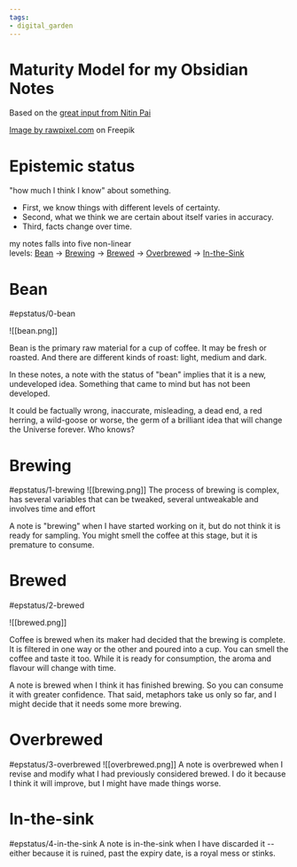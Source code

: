 ```yaml
---
tags: 
- digital_garden
---
```

# Maturity Model for my Obsidian Notes
Based on the [great input from Nitin Pai](https://notes.nitinpai.in/Colophon/Bean)

<a href="https://www.freepik.com/free-vector/cafe-coffee-house-pattern_3527639.htm#query=coffee%20brewing%20icons&position=2&from_view=keyword">Image by rawpixel.com</a> on Freepik

# Epistemic status
"how much I think I know" about something.

+ First, we know things with different levels of certainty.
+ Second, what we think we are certain about itself varies in accuracy.
+ Third, facts change over time.

my notes falls into five non-linear levels: [Bean](https://notes.nitinpai.in/Colophon/Bean) → [Brewing](https://notes.nitinpai.in/Colophon/Brewing) → [Brewed](https://notes.nitinpai.in/Colophon/Brewed) → [Overbrewed](https://notes.nitinpai.in/Colophon/Overbrewed) → [In-the-Sink](https://notes.nitinpai.in/Colophon/In-the-sink)


# Bean
#epstatus/0-bean

![[bean.png]]

Bean is the primary raw material for a cup of coffee. It may be fresh or roasted. And there are different kinds of roast: light, medium and dark.

In these notes, a note with the status of "bean" implies that it is a new, undeveloped idea. Something that came to mind but has not been developed. 

It could be factually wrong, inaccurate, misleading, a dead end, a red herring, a wild-goose or worse, the germ of a brilliant idea that will change the Universe forever. Who knows?


# Brewing
#epstatus/1-brewing
![[brewing.png]]
The process of brewing is complex, has several variables that can be tweaked, several untweakable and involves time and effort

A note is "brewing" when I have started working on it, but do not think it is ready for sampling. You might smell the coffee at this stage, but it is premature to consume.


# Brewed
#epstatus/2-brewed

![[brewed.png]]

Coffee is brewed when its maker had decided that the brewing is complete. It is filtered in one way or the other and poured into a cup. You can smell the coffee and taste it too. While it is ready for consumption, the aroma and flavour will change with time.

A note is brewed when I think it has finished brewing. So you can consume it with greater confidence. That said, metaphors take us only so far, and I might decide that it needs some more brewing.

# Overbrewed
#epstatus/3-overbrewed
![[overbrewed.png]]
A note is overbrewed when I revise and modify what I had previously considered brewed. I do it because I think it will improve, but I might have made things worse.

# In-the-sink
#epstatus/4-in-the-sink
A note is in-the-sink when I have discarded it -- either because it is ruined, past the expiry date, is a royal mess or stinks.

